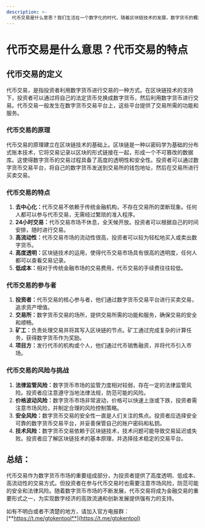 ```yaml
---
description: >-
  代币交易是什么意思？我们生活在一个数字化的时代，随着区块链技术的发展，数字货币的概念逐渐进入了人们的视野。代币交易是数字货币市场中的一种交易方式，也是投资者进行数字资产买卖的主要方式之一。本文将详细介绍代币交易的定义、原理、特点、参与者以及风险与挑战。
---
```


# 代币交易是什么意思？代币交易的特点

## 代币交易的定义

代币交易，是指投资者利用数字货币进行交易的一种方式。在区块链技术的支持下，投资者可以通过将自己的法定货币兑换成数字货币，然后利用数字货币进行交易。代币交易一般发生在数字货币交易平台上，这些平台提供了交易所需的功能和服务。

### 代币交易的原理

代币交易的原理建立在区块链技术的基础上。区块链是一种以密码学为基础的分布式账本技术，它将交易记录以区块的形式链接在一起，形成一个不可篡改的数据库。这使得数字货币的交易过程具备了高度的透明性和安全性。投资者可以通过数字货币交易平台，将自己的数字货币发送到交易所的钱包地址，然后在交易所进行买卖交易。

### 代币交易的特点

1. **去中心化：**&#x4EE3;币交易不依赖于传统金融机构，不存在交易所的垄断现象。任何人都可以参与代币交易，无需经过繁琐的准入程序。
2. **24小时交易：**&#x4EE3;币交易市场不休息，全天候开放。投资者可以根据自己的时间安排，随时进行交易。
3. **高流动性：**&#x4EE3;币交易市场的流动性很高，投资者可以较为轻松地买入或卖出数字货币。
4. **高度透明：**&#x533A;块链技术的运用，使得代币交易市场具有很高的透明度，任何人都可以查看交易记录。
5. **低成本：**&#x76F8;对于传统金融市场的交易费用，代币交易的手续费往往较低。

### 代币交易的参与者

1. **投资者：**&#x4EE3;币交易的核心参与者，他们通过数字货币交易平台进行买卖交易，追求资产增值。
2. **交易所：**&#x6570;字货币交易的场所，提供交易所需的功能和服务，确保交易的安全和顺畅。
3. **矿工：**&#x8D1F;责处理交易并将其写入区块链的节点。矿工通过完成复杂的计算任务，获得数字货币作为奖励。
4. **项目方：**&#x53D1;行代币的机构或个人，他们通过代币销售融资，并将代币引入市场。

### 代币交易的风险与挑战

1. **法律监管风险：**&#x6570;字货币市场的监管力度相对较弱，存在一定的法律监管风险。投资者应注意遵守当地法律法规，防范可能的风险。
2. **价格波动风险：**&#x6570;字货币市场非常波动，价格可以快速上涨或下跌，投资者需注意市场风险，并制定合理的风险控制策略。
3. **安全风险：**&#x6570;字货币交易的安全性一直是人们关注的焦点。投资者应选择安全可靠的数字货币交易平台，并妥善保管自己的账户密码和私钥。
4. **技术风险：**&#x6570;字货币交易依赖于区块链技术，技术问题可能导致交易延迟或失败。投资者应了解区块链技术的基本原理，并选择技术稳定的交易平台。

## 总结：

代币交易作为数字货币市场的重要组成部分，为投资者提供了高度透明、低成本、高流动性的交易方式。但投资者在参与代币交易时也需要注意市场风险，防范可能的安全和法律风险。随着数字货币市场的不断发展，代币交易将成为金融交易的重要形式之一，为实现数字经济的高效流通和创新发展提供强有力的支持。

如有不明白或者不清楚的地方，请加入官方电报群：[**https://t.me/gtokentool**](https://t.me/gtokentool)
